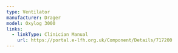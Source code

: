 ```yaml
---
type: Ventilator
manufacturer: Drager
model: Oxylog 3000
links:
  - linkType: Clinician Manual
    url: https://portal.e-lfh.org.uk/Component/Details/717200
---
```

